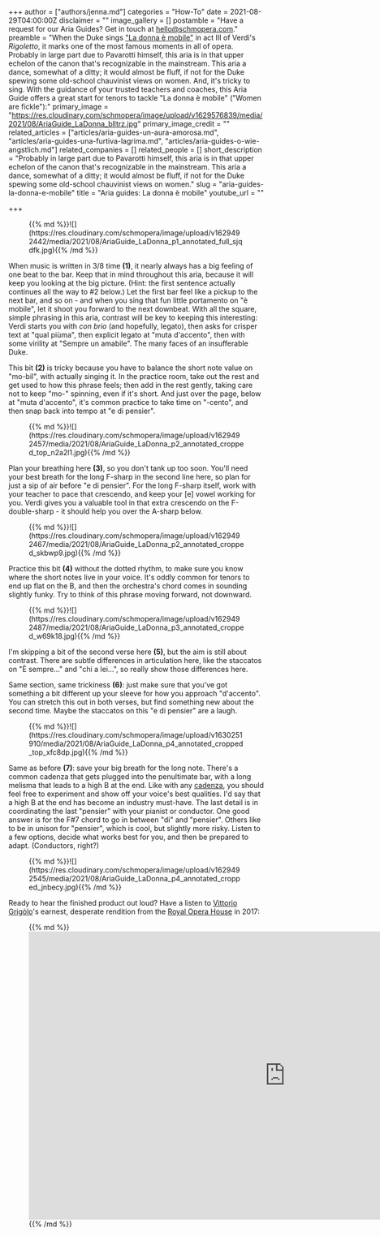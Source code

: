 +++
author = ["authors/jenna.md"]
categories = "How-To"
date = 2021-08-29T04:00:00Z
disclaimer = ""
image_gallery = []
postamble = "Have a request for our Aria Guides? Get in touch at [hello@schmopera.com](mailto:hello@schmopera.com)."
preamble = "When the Duke sings [\"La donna è mobile\"](http://www.aria-database.com/search.php?sid=24a50bbfcebd847a80bdf4ae327a0c09&X=4&individualAria=265) in act III of Verdi's _Rigoletto_, it marks one of the most famous moments in all of opera. Probably in large part due to Pavarotti himself, this aria is in that upper echelon of the canon that's recognizable in the mainstream. This aria a dance, somewhat of a ditty; it would almost be fluff, if not for the Duke spewing some old-school chauvinist views on women. And, it's tricky to sing. With the guidance of your trusted teachers and coaches, this Aria Guide offers a great start for tenors to tackle \"La donna è mobile\" (\"Women are fickle\"):"
primary_image = "https://res.cloudinary.com/schmopera/image/upload/v1629576839/media/2021/08/AriaGuide_LaDonna_blltrz.jpg"
primary_image_credit = ""
related_articles = ["articles/aria-guides-un-aura-amorosa.md", "articles/aria-guides-una-furtiva-lagrima.md", "articles/aria-guides-o-wie-angstlich.md"]
related_companies = []
related_people = []
short_description = "Probably in large part due to Pavarotti himself, this aria is in that upper echelon of the canon that's recognizable in the mainstream. This aria a dance, somewhat of a ditty; it would almost be fluff, if not for the Duke spewing some old-school chauvinist views on women."
slug = "aria-guides-la-donna-e-mobile"
title = "Aria guides: La donna è mobile"
youtube_url = ""

+++
<figure data-type="image">{{% md %}}![](https://res.cloudinary.com/schmopera/image/upload/v1629492442/media/2021/08/AriaGuide_LaDonna_p1_annotated_full_sjqdfk.jpg){{% /md %}}

</figure>

When music is written in 3/8 time **(1)**, it nearly always has a big feeling of one beat to the bar. Keep that in mind throughout this aria, because it will keep you looking at the big picture. (Hint: the first sentence actually continues all the way to #2 below.) Let the first bar feel like a pickup to the next bar, and so on - and when you sing that fun little portamento on "è mobile", let it shoot you forward to the next downbeat. With all the square, simple phrasing in this aria, contrast will be key to keeping this interesting: Verdi starts you with _con brio_ (and hopefully, legato), then asks for crisper text at "qual piùma", then explicit legato at "muta d'accento", then with some virility at "Sempre un amabile". The many faces of an insufferable Duke.

This bit **(2)** is tricky because you have to balance the short note value on "mo-bil", with actually singing it. In the practice room, take out the rest and get used to how this phrase feels; then add in the rest gently, taking care not to keep "mo-" spinning, even if it's short. And just over the page, below at "muta d'accento", it's common practice to take time on "-cento", and then snap back into tempo at "e di pensier".

<figure data-type="image">{{% md %}}![](https://res.cloudinary.com/schmopera/image/upload/v1629492457/media/2021/08/AriaGuide_LaDonna_p2_annotated_cropped_top_n2a2l1.jpg){{% /md %}}

</figure>

Plan your breathing here **(3)**, so you don't tank up too soon. You'll need your best breath for the long F-sharp in the second line here, so plan for just a sip of air before "e di pensier". For the long F-sharp itself, work with your teacher to pace that crescendo, and keep your \[e\] vowel working for you. Verdi gives you a valuable tool in that extra crescendo on the F-double-sharp - it should help you over the A-sharp below.

<figure data-type="image">{{% md %}}![](https://res.cloudinary.com/schmopera/image/upload/v1629492467/media/2021/08/AriaGuide_LaDonna_p2_annotated_cropped_skbwp9.jpg){{% /md %}}

</figure>

Practice this bit **(4)** without the dotted rhythm, to make sure you know where the short notes live in your voice. It's oddly common for tenors to end up flat on the B, and then the orchestra's chord comes in sounding slightly funky. Try to think of this phrase moving forward, not downward.

<figure data-type="image">{{% md %}}![](https://res.cloudinary.com/schmopera/image/upload/v1629492487/media/2021/08/AriaGuide_LaDonna_p3_annotated_cropped_w69k18.jpg){{% /md %}}

</figure>

I'm skipping a bit of the second verse here **(5)**, but the aim is still about contrast. There are subtle differences in articulation here, like the staccatos on "È sempre..." and "chi a lei...", so really show those differences here.

Same section, same trickiness **(6)**: just make sure that you've got something a bit different up your sleeve for how you approach "d'accento". You can stretch this out in both verses, but find something new about the second time. Maybe the staccatos on this "e di pensier" are a laugh.

<figure data-type="image">{{% md %}}![](https://res.cloudinary.com/schmopera/image/upload/v1630251910/media/2021/08/AriaGuide_LaDonna_p4_annotated_cropped_top_xfc8dp.jpg){{% /md %}}

</figure>

Same as before **(7)**: save your big breath for the long note. There's a common cadenza that gets plugged into the penultimate bar, with a long melisma that leads to a high B at the end. Like with any [cadenza](https://www.scoreexchange.com/scores/108777.html), you should feel free to experiment and show off your voice's best qualities. I'd say that a high B at the end has become an industry must-have. The last detail is in coordinating the last "pensier" with your pianist or conductor. One good answer is for the F#7 chord to go in between "di" and "pensier". Others like to be in unison for "pensier", which is cool, but slightly more risky. Listen to a few options, decide what works best for you, and then be prepared to adapt. (Conductors, right?)

<figure data-type="image">{{% md %}}![](https://res.cloudinary.com/schmopera/image/upload/v1629492545/media/2021/08/AriaGuide_LaDonna_p4_annotated_cropped_jnbecy.jpg){{% /md %}}

</figure>

Ready to hear the finished product out loud? Have a listen to [Vittorio Grigòlo](https://www.schmopera.com/grigolo-rogue-teacher/)'s earnest, desperate rendition from the [Royal Opera House](/scene/companies/royal-opera-house/) in 2017:

<figure data-type="video">{{% md %}}<iframe width="1010" height="568" src="https://www.youtube.com/embed/wKoa3BHHbB8" title="YouTube video player" frameborder="0" allow="accelerometer; autoplay; clipboard-write; encrypted-media; gyroscope; picture-in-picture" allowfullscreen></iframe>{{% /md %}}

</figure>